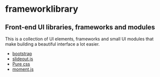 # frameworklibrary
## Front-end UI libraries, frameworks and modules

This is a collection of UI elements, frameworks and small UI modules that make building a beautiful interface a lot easier.

- [bootstrap](http://getbootstrap.com)
- [slideout.js](http://mango.github.io/slideout/)
- [Pure css](http://purecss.io/)
- [moment.js](http://momentjs.com/)